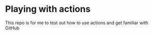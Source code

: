 # Playing with actions
This repo is for me to test out how to use actions and get familiar with GitHub
